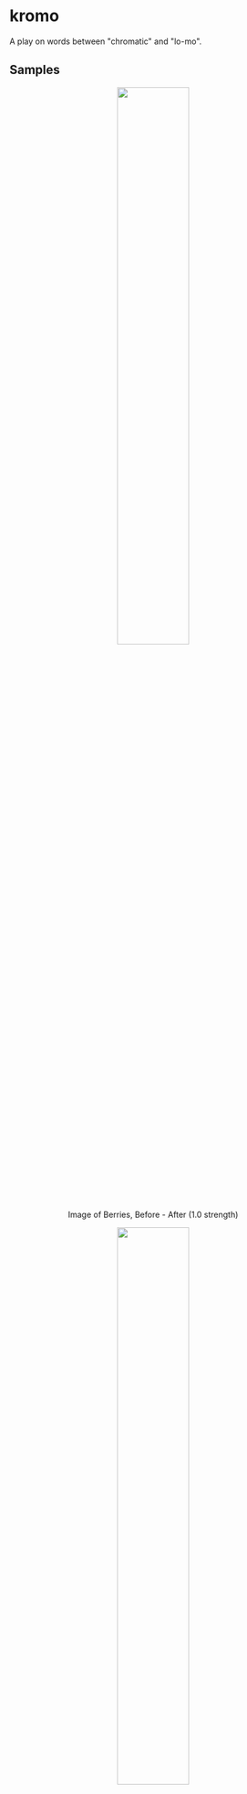 # kromo
A play on words between "chromatic" and "lo-mo".
## Samples
<p align="center">
  <img src=https://github.com/yoonsikp/chromate/blob/master/output2.gif?raw=true width=50%>
 </p>
 <p align="center">
  Image of Berries, Before - After (1.0 strength)
</p>
<p align="center">
  <img src=https://github.com/yoonsikp/chromate/blob/master/chosen8_chromatic.jpg?raw=true width=50%>
  </p>
  <p align="center">
  Image of Flowers (0.5 strength)
</p>

## Usage
```
$ python3 kromo.py chosen8.jpg

Original Image details: JPEG (1962, 2615) RGB
Dimensions must be odd, automatically cropping...
New dimensions: (1961, 2615)
Completed in: 67.25719666481018s
```

